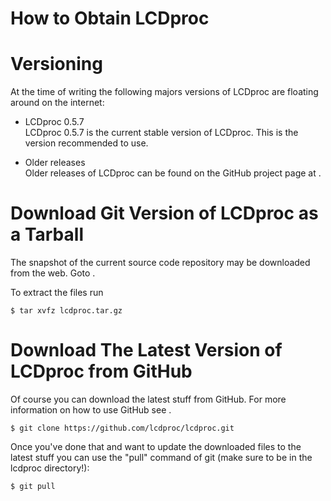 # How to Obtain LCDproc

# Versioning

At the time of writing the following majors versions of LCDproc are
floating around on the internet:

  - LCDproc 0.5.7  
    LCDproc 0.5.7 is the current stable version of LCDproc. This is the
    version recommended to use.

  - Older releases  
    Older releases of LCDproc can be found on the GitHub project page at
    [](https://github.com/lcdproc/lcdproc).

# Download Git Version of LCDproc as a Tarball

The snapshot of the current source code repository may be downloaded
from the web. Goto
[](https://github.com/lcdproc/lcdproc/archive/master.tar.gz).

To extract the files run

    $ tar xvfz lcdproc.tar.gz

# Download The Latest Version of LCDproc from GitHub

Of course you can download the latest stuff from GitHub. For more
information on how to use GitHub see [](https://guides.github.com/).

    $ git clone https://github.com/lcdproc/lcdproc.git

Once you've done that and want to update the downloaded files to the
latest stuff you can use the "pull" command of git (make sure to be in
the lcdproc directory\!):

    $ git pull

